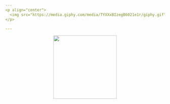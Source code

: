 ```yaml
---
<p align="center">
  <img src="https://media.giphy.com/media/TYXXxBIzegB6021e1r/giphy.gif" width="210px"/> <img src="https://media.giphy.com/media/TYXXxBIzegB6021e1r/giphy.gif" width="210px"/> <img src="https://media.giphy.com/media/TYXXxBIzegB6021e1r/giphy.gif" width="210px"/> <img src="https://media.giphy.com/media/TYXXxBIzegB6021e1r/giphy.gif" width="210px"/>
</p>

---
```

<a href="https://github.com/anuraghazra/github-readme-stats">
  <p align="center">
    <img src="https://github-readme-stats.vercel.app/api?username=WabWab-E&show_icons=true&custom_title=Working%20On%20🚀&icon_color=4641D9&title_color=000000&bg_color=E5E5E5&text_color=898989" height="200px"/>
    </p>
</a>

